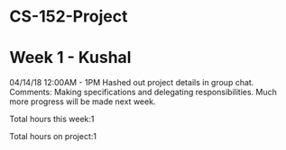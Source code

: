 # CS-152-Project

Week 1 - Kushal
======
04/14/18 12:00AM - 1PM Hashed out project details in group chat. 
Comments: Making specifications and delegating responsibilities. Much more progress will be made next week.

Total hours this week:1

Total hours on project:1

